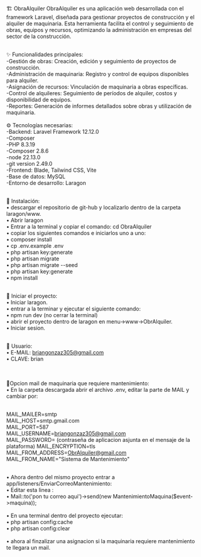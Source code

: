 🏗️ ObraAlquiler
ObraAlquiler es una aplicación web desarrollada con el framework Laravel, diseñada para gestionar proyectos de construcción y el alquiler de maquinaria. Esta herramienta facilita el control y seguimiento de obras, equipos y recursos, optimizando la administración en empresas del sector de la construcción. <br><br>

✨ Funcionalidades principales:<br>
-Gestión de obras: Creación, edición y seguimiento de proyectos de construcción.<br>
-Administración de maquinaria: Registro y control de equipos disponibles para alquiler.<br>
-Asignación de recursos: Vinculación de maquinaria a obras específicas.<br>
-Control de alquileres: Seguimiento de períodos de alquiler, costos y disponibilidad de equipos.<br>
-Reportes: Generación de informes detallados sobre obras y utilización de maquinaria.<br>
<br>
⚙️ Tecnologías necesarias:<br>
-Backend: Laravel Framework 12.12.0<br>
-Composer<br>
-PHP 8.3.19 <br>
-Composer 2.8.6<br>
-node 22.13.0<br>
-git version 2.49.0<br>
-Frontend: Blade, Tailwind CSS, Vite<br>
-Base de datos: MySQL<br>
-Entorno de desarrollo: Laragon<br>
<br>

🚀 Instalación:<br>
• descargar el repositorio de git-hub y localizarlo dentro de la carpeta laragon/www.<br>
• Abrir laragon<br>
• Entrar a la terminal y copiar el comando: cd ObraAlquiler<br>
• copiar los siguientes comandos e iniciarlos uno a uno:<br>
• composer install<br>
• cp .env.example .env<br>
• php artisan key:generate<br>
• php artisan migrate<br>
• php artisan migrate --seed<br>
• php artisan key:generate<br>
• npm install<br><br>

🚀 Iniciar el proyecto:<br>
• Iniciar laragon.<br>
• entrar a la terminar y ejecutar el siguiente comando:<br>
• npm run dev (no cerrar la terminal)<br>
• abrir el proyecto dentro de laragon en menu->www->ObrAlquiler.<br>
• Iniciar sesion.<br><br>

👤 Usuario:<br>
• E-MAIL: briangonzaz305@gmail.com<br>
• CLAVE: brian<br><br><br>

📧Opcion mail de maquinaria que requiere mantenimiento:<br>
• En la carpeta descargada abrir el archivo .env, editar la parte de  MAIL y cambiar por:<br><br>

MAIL_MAILER=smtp<br>
MAIL_HOST=smtp.gmail.com<br>
MAIL_PORT=587<br>
MAIL_USERNAME=briangonzaz305@gmail.com<br>
MAIL_PASSWORD= (contraseña de aplicacion asjunta en el mensaje de la plataforma)
MAIL_ENCRYPTION=tls<br>
MAIL_FROM_ADDRESS=ObrAlquiler@gmail.com<br>
MAIL_FROM_NAME="Sistema de Mantenimiento"<br><br>

• Ahora dentro del mismo proyecto entrar a app/listeners/EnviarCorreoMantenimiento:<br>
• Editar esta linea :<br>
• Mail::to('pon tu correo aqui')->send(new MantenimientoMaquina($event->maquina));<br>
<br>
• En una terminal dentro del proyecto ejecutar:<br>
• php artisan config:cache<br>
• php artisan config:clear<br>
<br>
• ahora al finzalizar una asignacion si la maquinaria requiere mantenimiento te llegara un mail.










